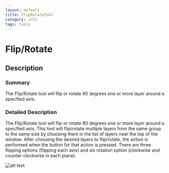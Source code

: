 ```yaml
---
layout: default
title: FlipRotateTool
category: info
tags: tools
---
```


# Flip/Rotate

## Description

### Summary

The Flip/Rotate tool will flip or rotate 90 degrees one or more layer around a specified axis.

### Detailed Description

The Flip/Rotate tool will flip or rotate 90 degrees one or more layer around a specified axis. This tool will flip/rotate multiple layers from the same group to the same size by choosing them in the list of layers near the top of the window. After choosing the desired layers to flip/rotate, the action is performed when the button for that action is pressed. There are three flipping options (flipping each axis) and six rotation option (clockwise and counter-clockwise in each plane).

![alt text](http://github.com/collint8/seg3g.pages/tree/gh-pages/images/FlipRotateGUI.png)